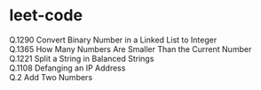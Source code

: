# leet-code
Q.1290 Convert Binary Number in a Linked List to Integer  
Q.1365 How Many Numbers Are Smaller Than the Current Number  
Q.1221 Split a String in Balanced Strings  
Q.1108 Defanging an IP Address  
Q.2   Add Two Numbers  
